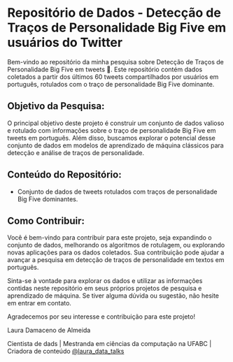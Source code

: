 # Repositório de Dados - Detecção de Traços de Personalidade Big Five em usuários do Twitter

Bem-vindo ao repositório da minha pesquisa sobre Detecção de Traços de Personalidade Big Five em tweets :wave:. Este repositório contém dados coletados a partir dos últimos 60 tweets compartilhados por usuários em português, rotulados com o traço de personalidade Big Five dominante.

## Objetivo da Pesquisa:

O principal objetivo deste projeto é construir um conjunto de dados valioso e rotulado com informações sobre o traço de personalidade Big Five em tweets em português. Além disso, buscamos explorar o potencial desse conjunto de dados em modelos de aprendizado de máquina clássicos para detecção e análise de traços de personalidade.

## Conteúdo do Repositório:

- Conjunto de dados de tweets rotulados com traços de personalidade Big Five dominantes.


## Como Contribuir:
Você é bem-vindo para contribuir para este projeto, seja expandindo o conjunto de dados, melhorando os algoritmos de rotulagem, ou explorando novas aplicações para os dados coletados. Sua contribuição pode ajudar a avançar a pesquisa em detecção de traços de personalidade em textos em português.

Sinta-se à vontade para explorar os dados e utilizar as informações contidas neste repositório em seus próprios projetos de pesquisa e aprendizado de máquina. Se tiver alguma dúvida ou sugestão, não hesite em entrar em contato.

Agradecemos por seu interesse e contribuição para este projeto!

Laura Damaceno de Almeida

Cientista de dads | Mestranda em ciências da computação na UFABC | Criadora de conteúdo [@laura_data_talks](http://beacons.ai/laura_data)
